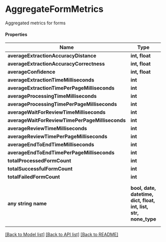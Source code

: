 # AggregateFormMetrics

Aggregated metrics for forms

#### Properties
Name | Type | Description | Notes
------------ | ------------- | ------------- | -------------
**averageExtractionAccuracyDistance** | **int, float** |  | [optional] 
**averageExtractionAccuracyCorrectness** | **int, float** |  | [optional] 
**averageConfidence** | **int, float** |  | [optional] 
**averageExtractionTimeMilliseconds** | **int** |  | [optional] 
**averageExtractionTimePerPageMilliseconds** | **int** |  | [optional] 
**averageProcessingTimeMilliseconds** | **int** |  | [optional] 
**averageProcessingTimePerPageMilliseconds** | **int** |  | [optional] 
**averageWaitForReviewTimeMilliseconds** | **int** |  | [optional] 
**averageWaitForReviewTimePerPageMilliseconds** | **int** |  | [optional] 
**averageReviewTimeMilliseconds** | **int** |  | [optional] 
**averageReviewTimePerPageMilliseconds** | **int** |  | [optional] 
**averageEndToEndTimeMilliseconds** | **int** |  | [optional] 
**averageEndToEndTimePerPageMilliseconds** | **int** |  | [optional] 
**totalProcessedFormCount** | **int** |  | [optional] 
**totalSuccessfulFormCount** | **int** |  | [optional] 
**totalFailedFormCount** | **int** |  | [optional] 
**any string name** | **bool, date, datetime, dict, float, int, list, str, none_type** | any string name can be used but the value must be the correct type | [optional]

[[Back to Model list]](../README.md#documentation-for-models) [[Back to API list]](../README.md#documentation-for-api-endpoints) [[Back to README]](../README.md)

